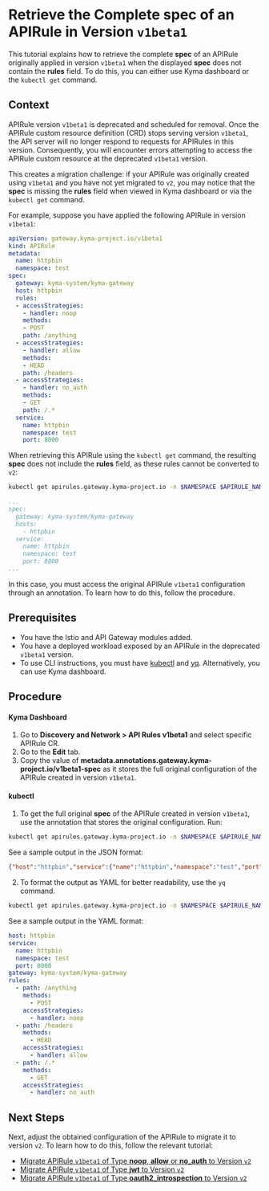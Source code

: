 # Retrieve the Complete **spec** of an APIRule in Version `v1beta1`

This tutorial explains how to retrieve the complete **spec** of an APIRule originally applied in version `v1beta1` when the displayed **spec** does not contain the **rules** field. To do this, you can either use Kyma dashboard or the `kubectl get` command.

## Context
APIRule version `v1beta1` is deprecated and scheduled for removal. Once the APIRule custom resource definition (CRD) stops serving version `v1beta1`, the API server will no longer respond to requests for APIRules in this version. Consequently, you will encounter errors attempting to access the APIRule custom resource at the deprecated `v1beta1` version.

This creates a migration challenge: if your APIRule was originally created using `v1beta1` and you have not yet migrated to `v2`, you may notice that the **spec** is missing the **rules** field when viewed in Kyma dashboard or via the `kubectl get` command. 

For example, suppose you have applied the following APIRule in version `v1beta1`:
```yaml
apiVersion: gateway.kyma-project.io/v1beta1
kind: APIRule
metadata:
  name: httpbin
  namespace: test
spec:
  gateway: kyma-system/kyma-gateway
  host: httpbin
  rules:
  - accessStrategies:
    - handler: noop
    methods:
    - POST
    path: /anything
  - accessStrategies:
    - handler: allow
    methods:
    - HEAD
    path: /headers
  - accessStrategies:
    - handler: no_auth
    methods:
    - GET
    path: /.*
  service:
    name: httpbin
    namespace: test
    port: 8000
```

When retrieving this APIRule using the `kubectl get` command, the resulting **spec** does not include the **rules** field, as these rules cannot be converted to `v2`:

```bash
kubectl get apirules.gateway.kyma-project.io -n $NAMESPACE $APIRULE_NAME -oyaml 
```
```yaml
...
spec:
  gateway: kyma-system/kyma-gateway
  hosts:
    - httpbin
  service:
    name: httpbin
    namespace: test
    port: 8000
...
```

In this case, you must access the original APIRule `v1beta1` configuration through an annotation. To learn how to do this, follow the procedure.

## Prerequisites

* You have the Istio and API Gateway modules added.
* You have a deployed workload exposed by an APIRule in the deprecated `v1beta1` version.
* To use CLI instructions, you must have [kubectl](https://kubernetes.io/docs/tasks/tools/#kubectl) and [yq](https://mikefarah.gitbook.io/yq). Alternatively, you can use Kyma dashboard.

## Procedure
 
<!-- tabs:start -->

#### **Kyma Dashboard**

1. Go to **Discovery and Network > API Rules v1beta1** and select specific APIRule CR.
2. Go to the **Edit** tab.
3. Copy the value of **metadata.annotations.gateway.kyma-project.io/v1beta1-spec** as it stores the full original configuration of the APIRule created in version `v1beta1`.


#### **kubectl**

1. To get the full original **spec** of the APIRule created in version `v1beta1`, use the annotation that stores the original configuration. Run:

```bash
kubectl get apirules.gateway.kyma-project.io -n $NAMESPACE $APIRULE_NAME -ojsonpath='{.metadata.annotations.gateway\.kyma-project\.io/v1beta1-spec}' 
```
See a sample output in the JSON format:
```json
{"host":"httpbin","service":{"name":"httpbin","namespace":"test","port":8000},"gateway":"kyma-system/kyma-gateway","rules":[{"path":"/anything","methods":["POST"],"accessStrategies":[{"handler":"noop"}]},{"path":"/headers","methods":["HEAD"],"accessStrategies":[{"handler":"allow"}]},{"path":"/.*","methods":["GET"],"accessStrategies":[{"handler":"no_auth"}]}]}
```
2. To format the output as YAML for better readability, use the `yq` command.
```bash
kubectl get apirules.gateway.kyma-project.io -n $NAMESPACE $APIRULE_NAME -ojsonpath='{.metadata.annotations.gateway\.kyma-project\.io/v1beta1-spec}' | yq -P
```
See a sample output in the YAML format:
```yaml
host: httpbin
service:
  name: httpbin
  namespace: test
  port: 8000
gateway: kyma-system/kyma-gateway
rules:
  - path: /anything
    methods:
      - POST
    accessStrategies:
      - handler: noop
  - path: /headers
    methods:
      - HEAD
    accessStrategies:
      - handler: allow
  - path: /.*
    methods:
      - GET
    accessStrategies:
      - handler: no_auth
```
<!-- tabs:end -->

## Next Steps
Next, adjust the obtained configuration of the APIRule to migrate it to version `v2`. To learn how to do this, follow the relevant tutorial:
- [Migrate APIRule `v1beta1` of Type **noop**, **allow** or **no_auth** to Version `v2`](./01-82-migrate-allow-noop-no_auth-v1beta1-to-v2.md)
- [Migrate APIRule `v1beta1` of Type **jwt** to Version `v2`](./01-80-migrate-v1beta1-to-v2/01-83-migrate-jwt-v1beta1-to-v2.md)
- [Migrate APIRule `v1beta1` of Type **oauth2_introspection** to Version `v2`](./01-80-migrate-v1beta1-to-v2/01-83-migrate-oauth2-v1beta1-to-v2.md)